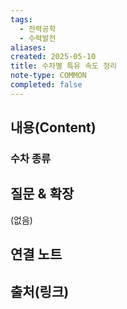 ```yaml
---
tags:
  - 전력공학
  - 수력발전
aliases: 
created: 2025-05-10
title: 수차별 특유 속도 정리
note-type: COMMON
completed: false
---
```


## 내용(Content)
### 수차 종류


## 질문 & 확장

(없음)

## 연결 노트

## 출처(링크)

